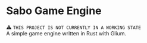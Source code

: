 # Sabo Game Engine
:warning: `THIS PROJECT IS NOT CURRENTLY IN A WORKING STATE`\
A simple game engine written in Rust with Glium.
